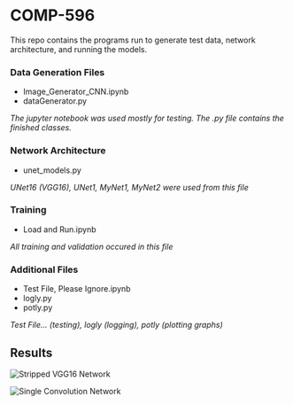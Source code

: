 # COMP-596

This repo contains the programs run to generate test data, network architecture, and running the models.

### Data Generation Files
* Image_Generator_CNN.ipynb
* dataGenerator.py

_The jupyter notebook was used mostly for testing. The .py file contains the finished classes._

### Network Architecture
* unet_models.py

_UNet16 (VGG16), UNet1, MyNet1, MyNet2 were used from this file_

### Training
* Load and Run.ipynb

_All training and validation occured in this file_

### Additional Files
* Test File, Please Ignore.ipynb
* logly.py
* potly.py

_Test File... (testing), logly (logging), potly (plotting graphs)_

## Results
![Stripped VGG16 Network](https://raw.githubusercontent.com/DrZeroMD/COMP-596/master/results/Striped%20VGG16%20Network.png)

![Single Convolution Network](https://raw.githubusercontent.com/DrZeroMD/COMP-596/master/results/Single%20Conv%20Network.png)
